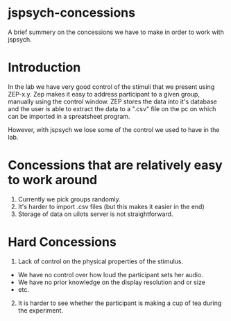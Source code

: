 # jspsych-concessions
A brief summery on the concessions we have to make in order to work with jspsych.

# Introduction
In the lab we have very good control of the stimuli that we present using ZEP-x.y.
Zep makes it easy to address participant to a given group, manually using the
control window. ZEP stores the data into it's database and the user is able
to extract the data to a ".csv" file on the pc on which can be imported in a
spreatsheet program.

However, with jspsych we lose some of the control we used to have in the lab.

# Concessions that are relatively easy to work around
1. Currently we pick groups randomly.
2. It's harder to import .csv files (but this makes it easier in the end)
2. Storage of data on uilots server is not straightforward.

# Hard Concessions
1. Lack of control on the physical properties of the stimulus.
  - We have no control over how loud the participant sets her audio.
  - We have no prior knowledge on the display resolution and or size
  - etc.
2. It is harder to see whether the participant is making a cup of tea during
   the experiment.
  

